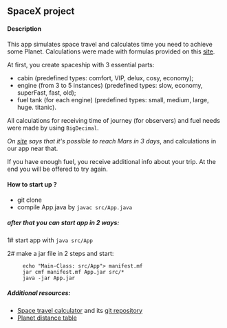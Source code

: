## SpaceX project


#### Description
This app simulates space travel and calculates time you need to achieve some Planet.
Calculations were made with formulas provided on this
 [site](http://nathangeffen.webfactional.com/spacetravel/spacetravel.php).

At first, you create spaceship with 3 essential parts:
- cabin (predefined types: comfort, VIP, delux, cosy, economy);
- engine (from 3 to 5 instances) (predefined types: slow, economy, superFast, fast, old);
- fuel tank (for each engine) (predefined types: small, medium, large, huge. titanic).

All calculations for receiving time of journey (for observers) and 
fuel needs were made by using `BigDecimal`.

_On [site](https://phys.org/news/2016-02-nasa-mars-days.html) says
that it's possible to reach Mars in 3 days_, and calculations in our app
near that. 

If you have enough fuel, you receive additional info about your trip.
At the end you will be offered to try again.


#### How to start up ?
- git clone
- compile App.java by ```javac src/App.java```
##### after that you can start app in 2 ways:
1# start app with ```java src/App```

2# make a jar file in 2 steps and start:
         
         echo "Main-Class: src/App"> manifest.mf
         jar cmf manifest.mf App.jar src/*
         java -jar App.jar



##### Additional resources:
- [Space travel calculator](http://nathangeffen.webfactional.com/spacetravel/spacetravel.php)
and its [git repository](https://github.com/nathangeffen/space-travel)
- [Planet distance table](https://theplanets.org/distances-between-planets/)